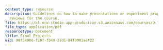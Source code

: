 ```yaml
---
content_type: resource
description: Guidelines on how to make presentations on experiment proposals and literature
  reviews for the course.
file: https://ol-ocw-studio-app-production.s3.amazonaws.com/courses/9-71-functional-mri-of-high-level-vision-fall-2007/90f34906f26ffb4027d184f0901aef22_finalprojects.pdf
file_type: application/pdf
resourcetype: Document
title: Final Projects
uid: 90f34906-f26f-fb40-27d1-84f0901aef22
---
```


